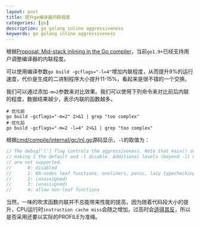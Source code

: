 ```yaml
---
layout: post
title: 提升go编译器内联程度
categories: [go]
description: go golang inline aggressiveness
keywords: go golang inline aggressiveness
---
```


根据[Proposal: Mid-stack inlining in the Go compiler](https://go.googlesource.com/proposal/+/master/design/19348-midstack-inlining.md)，当前`go1.9+`已经支持用户调整编译器的内联程度。

可以使用编译参数`go build -gcflags="-l=4"`增加内联程度，从而提升9%的运行速度，代价是生成的二进制程序大小提升11-15%，看起来是很不错的一个交换。

我们可以通过添加`-m=2`参数来对比效果。我们可以使用下列命令来对比前后内联的程度，数据结果越少，表示内联的函数越多。
```shell
# 优化前
go build -gcflags="-m=2" 2>&1 | grep "too complex"
# 优化后
go build -gcflags="-m=2 -l=4" 2>&1 | grep "too complex"
```

根据[cmd/compile/internal/gc/inl.go](https://github.com/golang/go/blob/71a6a44428feb844b9dd3c4c8e16be8dee2fd8fa/src/cmd/compile/internal/gc/inl.go#L10-L17)源码显示，`-l`的取值为：
```go
// The debug['l'] flag controls the aggressiveness. Note that main() swaps level 0 and 1,
// making 1 the default and -l disable. Additional levels (beyond -l) may be buggy and
// are not supported.
//      0: disabled
//      1: 80-nodes leaf functions, oneliners, panic, lazy typechecking (default)
//      2: (unassigned)
//      3: (unassigned)
//      4: allow non-leaf functions
```

当然，一味的吹求函数内联并不总能带来性能的提高，因为随着代码段大小的提升，CPU运行时`instruction cache miss`会随之增加，过高时会[适得其反](https://www.scylladb.com/2017/07/06/scyllas-approach-improve-performance-cpu-bound-workloads/)，所以是否采用还要以实际的PROFILE为准绳。